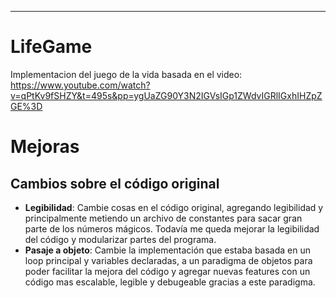 

---
# LifeGame
Implementacion del juego de la vida basada en el video: https://www.youtube.com/watch?v=qPtKv9fSHZY&t=495s&pp=ygUaZG90Y3N2IGVsIGp1ZWdvIGRlIGxhIHZpZGE%3D


# Mejoras

## Cambios sobre el código original
* **Legibilidad**:
Cambie cosas en el código original, agregando legibilidad y principalmente metiendo un archivo de constantes para sacar gran parte de los números mágicos. Todavía me queda mejorar la legibilidad del código y modularizar partes del programa.
* **Pasaje a objeto**:
Cambie la implementación que estaba basada en un loop principal y variables declaradas, a un paradigma de objetos para poder facilitar la mejora del código y agregar nuevas features con un código mas escalable, legible y debugeable gracias a este paradigma.
